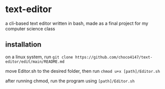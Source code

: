 # text-editor

a cli-based text editor written in bash, made as a final project for my computer science class

## installation

on a linux system, run `git clone https://github.com/choco4147/text-editor/edit/main/README.md`

move Editor.sh to the desired folder, then run `chmod u+x [path]/Editor.sh`

after running chmod, run the program using `[path]/Editor.sh`


